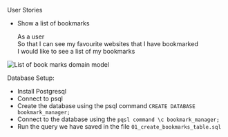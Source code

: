 
User Stories

-  Show a list of bookmarks

    As a user <br>
    So that I can see my favourite websites that I have bookmarked <br>
    I would like to see a list of my bookmarks
 
 ![List of book marks domain model](https://imgur.com/2SWMca7.jpg)

Database Setup:

  - Install Postgresql <br>
  - Connect to psql <br>
  - Create the database using the psql command `CREATE DATABASE bookmark_manager;` <br>
  - Connect to the database using the `pqsl command \c bookmark_manager;` <br>
  - Run the query we have saved in the file `01_create_bookmarks_table.sql`
